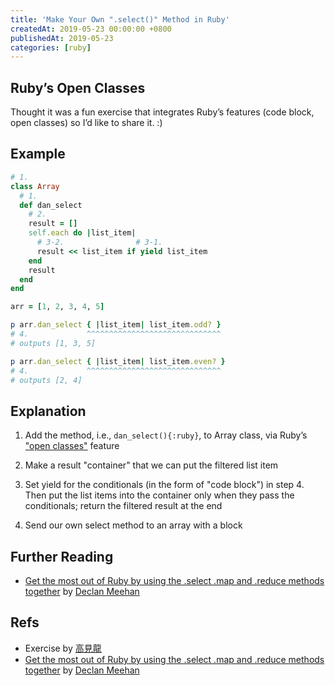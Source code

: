 ```yaml
---
title: 'Make Your Own ".select()" Method in Ruby'
createdAt: 2019-05-23 00:00:00 +0800
publishedAt: 2019-05-23
categories: [ruby]
---
```


## Ruby’s Open Classes

Thought it was a fun exercise that integrates Ruby’s features (code block, open classes) so I’d like to share it. :)

## Example

```ruby
# 1.
class Array
  # 1.
  def dan_select
    # 2.
    result = []
    self.each do |list_item|
      # 3-2.                # 3-1.
      result << list_item if yield list_item
    end
    result
  end
end

arr = [1, 2, 3, 4, 5]

p arr.dan_select { |list_item| list_item.odd? }
# 4.             ^^^^^^^^^^^^^^^^^^^^^^^^^^^^^^
# outputs [1, 3, 5]

p arr.dan_select { |list_item| list_item.even? }
# 4.             ^^^^^^^^^^^^^^^^^^^^^^^^^^^^^^
# outputs [2, 4]
```

## Explanation

1. Add the method, i.e., `dan_select(){:ruby}`, to Array class, via Ruby’s ["open classes"](https://docs.ruby-lang.org/en/2.4.0/syntax/refinements_rdoc.html) feature

2. Make a result "container" that we can put the filtered list item

3. Set yield for the conditionals (in the form of "code block") in step 4. Then put the list items into the container only when they pass the conditionals; return the filtered result at the end

4. Send our own select method to an array with a block

## Further Reading

- [Get the most out of Ruby by using the .select .map and .reduce methods together](https://medium.freecodecamp.org/ruby-using-the-select-map-and-reduce-methods-together-a9b2af30804b) by [Declan Meehan](https://medium.freecodecamp.org/@declanmeehan)

## Refs

- Exercise by [高見龍](http://kaochenlong.com)
- [Get the most out of Ruby by using the .select .map and .reduce methods together](https://medium.freecodecamp.org/ruby-using-the-select-map-and-reduce-methods-together-a9b2af30804b) by [Declan Meehan](https://medium.freecodecamp.org/@declanmeehan)
